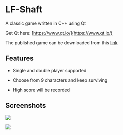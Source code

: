 # LF-Shaft
A classic game written in C++ using Qt

Get Qt here: [https://www.qt.io/](https://www.qt.io/)

The published game can be downloaded from this [link](https://drive.google.com/open?id=0B5-oqI631OgEN1hwZWZyd1VRMFk)

## Features 

* Single and double player supported

* Choose from 9 characters and keep surviving

* High score will be recorded

## Screenshots

![](http://i.imgur.com/qy9pTIZ.jpg)

![](http://i.imgur.com/MuihRLH.jpg)
